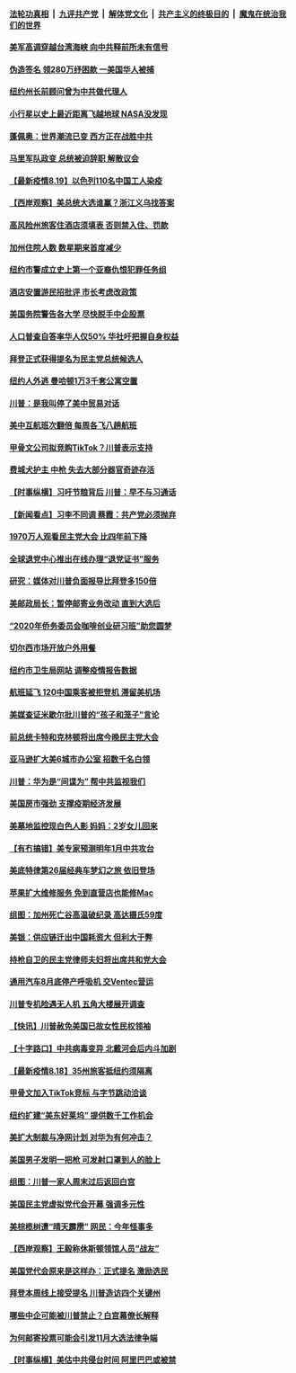 ####  [法轮功真相](../../../../basic/blob/master/README.md?t=08192331) &nbsp;|&nbsp; [九评共产党](../../../../9ping.md/blob/master/README.md?t=08192331) &nbsp;|&nbsp; [解体党文化](../../../../jtdwh.md/blob/master/README.md?t=08192331)  &nbsp;|&nbsp; [共产主义的终极目的](../../../../gczydzjmd.md/blob/master/README.md?t=08192331) &nbsp;|&nbsp; [魔鬼在统治我们的世界](../../../../mgztzwmdsj.md/blob/master/README.md?t=08192331) 

#### [美军高调穿越台湾海峡 向中共释前所未有信号](../pages/nsc412/n12343056.md?t=08192331) 

#### [伪造签名 领280万纾困款 一美国华人被捕](../pages/nsc412/n12340919.md?t=08192331) 

#### [纽约州长前顾问曾为中共做代理人](../pages/nsc412/n12341646.md?t=08192331) 

#### [小行星以史上最近距离飞越地球 NASA没发现](../pages/nsc412/n12342359.md?t=08192331) 

#### [蓬佩奥：世界潮流已变 西方正在战胜中共](../pages/nsc412/n12342345.md?t=08192331) 

#### [马里军队政变 总统被迫辞职 解散议会](../pages/nsc412/n12342267.md?t=08192331) 

#### [【最新疫情8.19】以色列110名中国工人染疫](../pages/nsc412/n12341064.md?t=08192331) 

#### [【西岸观察】美总统大选谁赢？浙江义乌找答案](../pages/nsc412/n12341497.md?t=08192331) 

#### [高风险州旅客住酒店须填表  否则禁入住、罚款](../pages/nsc412/n12341770.md?t=08192331) 

#### [加州住院人数 数星期来首度减少](../pages/nsc412/n12341913.md?t=08192331) 

#### [纽约市警成立史上第一个亚裔仇恨犯罪任务组](../pages/nsc412/n12341711.md?t=08192331) 

#### [酒店安置游民招批评 市长考虑改政策](../pages/nsc412/n12341667.md?t=08192331) 

#### [美国务院警告各大学 尽快脱手中企股票](../pages/nsc412/n12341791.md?t=08192331) 

#### [人口普查自答率华人仅50% 华社吁把握自身权益](../pages/nsc412/n12341661.md?t=08192331) 

#### [拜登正式获得提名为民主党总统候选人](../pages/nsc412/n12341732.md?t=08192331) 

#### [纽约人外逃  曼哈顿1万3千套公寓空置](../pages/nsc412/n12341653.md?t=08192331) 

#### [川普：是我叫停了美中贸易对话](../pages/nsc412/n12341182.md?t=08192331) 

#### [美中互航班次翻倍 每周各飞八趟航班](../pages/nsc412/n12341619.md?t=08192331) 

#### [甲骨文公司拟竞购TikTok？川普表示支持](../pages/nsc412/n12341525.md?t=08192331) 

#### [费城犬护主 中枪 失去大部分器官奇迹存活](../pages/nsc412/n12340151.md?t=08192331) 

#### [【时事纵横】习吁节粮背后 川普：早不与习通话](../pages/nsc412/n12340737.md?t=08192331) 

#### [【新闻看点】习李不同调 蔡霞：共产党必须抛弃](../pages/nsc412/n12340358.md?t=08192331) 

#### [1970万人观看民主党大会 比四年前下降](../pages/nsc412/n12341140.md?t=08192331) 

#### [全球退党中心推出在线办理“退党证书”服务](../pages/nsc412/n12341202.md?t=08192331) 

#### [研究：媒体对川普负面报导比拜登多150倍](../pages/nsc412/n12340973.md?t=08192331) 

#### [美邮政局长：暂停邮寄业务改动 直到大选后](../pages/nsc412/n12340783.md?t=08192331) 

#### [“2020年侨务委员会咖啡创业研习班”助您圆梦](../pages/nsc412/n12340841.md?t=08192331) 

#### [切尔西市场开放户外用餐](../pages/nsc412/n12340955.md?t=08192331) 

#### [纽约市卫生局网站 调整疫情报告数据](../pages/nsc412/n12340950.md?t=08192331) 

#### [航班延飞 120中国乘客被拒登机 滞留美机场](../pages/nsc412/n12340952.md?t=08192331) 

#### [美媒查证米歇尔批川普的“孩子和笼子”言论](../pages/nsc412/n12340946.md?t=08192331) 

#### [前总统卡特和克林顿将出席今晚民主党大会](../pages/nsc412/n12340878.md?t=08192331) 

#### [亚马逊扩大美6城市办公室 招数千名白领](../pages/nsc412/n12340758.md?t=08192331) 

#### [川普：华为是“间谍为” 帮中共监视我们](../pages/nsc412/n12340693.md?t=08192331) 

#### [美国房市强劲 支撑疫期经济发展](../pages/nsc412/n12340667.md?t=08192331) 

#### [美墓地监控现白色人影 妈妈：2岁女儿回来](../pages/nsc412/n12340189.md?t=08192331) 

#### [【有冇搞错】美专家预测明年1月中共攻台](../pages/nsc412/n12340576.md?t=08192331) 

#### [美底特律第26届经典车梦幻之旅 依旧登场](../pages/nsc412/n12340224.md?t=08192331) 

#### [苹果扩大维修服务 免到直营店也能修Mac](../pages/nsc412/n12340421.md?t=08192331) 

#### [组图：加州死亡谷高温破纪录 高达摄氏59度](../pages/nsc412/n12340026.md?t=08192331) 

#### [美银：供应链迁出中国耗资大 但利大于弊](../pages/nsc412/n12340330.md?t=08192331) 

#### [持枪自卫的民主党律师夫妇将出席共和党大会](../pages/nsc412/n12340391.md?t=08192331) 

#### [通用汽车8月底停产呼吸机 交Ventec营运](../pages/nsc412/n12340147.md?t=08192331) 

#### [川普专机险遇无人机 五角大楼展开调查](../pages/nsc412/n12340008.md?t=08192331) 

#### [【快讯】川普赦免美国已故女性民权领袖](../pages/nsc412/n12340200.md?t=08192331) 

#### [【十字路口】中共病毒变异 北戴河会后内斗加剧](../pages/nsc412/n12338707.md?t=08192331) 

#### [【最新疫情8.18】35州旅客抵纽约须隔离](../pages/nsc412/n12338709.md?t=08192331) 

#### [甲骨文加入TikTok竞标 与字节跳动洽谈](../pages/nsc412/n12339927.md?t=08192331) 

#### [纽约扩建“美东好莱坞” 提供数千工作机会](../pages/nsc412/n12338381.md?t=08192331) 

#### [美扩大制裁与净网计划 对华为有何冲击？](../pages/nsc412/n12339748.md?t=08192331) 

#### [美国男子发明一把枪 可发射口罩到人的脸上](../pages/nsc412/n12339666.md?t=08192331) 

#### [组图：川普一家人周末过后返回白宫](../pages/nsc412/n12339386.md?t=08192331) 

#### [美国民主党虚拟党代会开幕 强调多元性](../pages/nsc412/n12339567.md?t=08192331) 

#### [美棕榄树遭“晴天霹雳” 网民：今年怪事多](../pages/nsc412/n12339059.md?t=08192331) 

#### [【西岸观察】王毅称休斯顿领馆人员“战友”](../pages/nsc412/n12339166.md?t=08192331) 

#### [美国党代会原来是这样办：正式提名 激励选民](../pages/nsc412/n12339005.md?t=08192331) 

#### [拜登本周线上接受提名 川普造访四个关键州](../pages/nsc412/n12338836.md?t=08192331) 

#### [哪些中企可能被川普禁止？白宫幕僚长解释](../pages/nsc412/n12338315.md?t=08192331) 

#### [为何邮寄投票可能会引发11月大选法律争端](../pages/nsc412/n12338605.md?t=08192331) 

#### [【时事纵横】美估中共侵台时间 阿里巴巴或被禁](../pages/nsc412/n12338270.md?t=08192331) 

